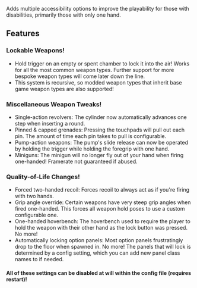 Adds multiple accessibility options to improve the playability for those with disabilities, primarily those with only one hand.

## Features

### Lockable Weapons!
- Hold trigger on an empty or spent chamber to lock it into the air! Works for all the most common weapon types. Further support for more bespoke weapon types will come later down the line.
- This system is recursive, so modded weapon types that inherit base game weapon types are also supported!

### Miscellaneous Weapon Tweaks!
- Single-action revolvers: The cylinder now automatically advances one step when inserting a round.
- Pinned & capped grenades: Pressing the touchpads will pull out each pin. The amount of time each pin takes to pull is configurable.
- Pump-action weapons: The pump's slide release can now be operated by holding the trigger while holding the foregrip with one hand.
- Miniguns: The minigun will no longer fly out of your hand when firing one-handed! Framerate not guaranteed if abused.

### Quality-of-Life Changes!
- Forced two-handed recoil: Forces recoil to always act as if you're firing with two hands.
- Grip angle override: Certain weapons have very steep grip angles when fired one-handed. This forces all weapon hold poses to use a custom configurable one.
- One-handed hoverbench: The hoverbench used to require the player to hold the weapon with their other hand as the lock button was pressed. No more!
- Automatically locking option panels: Most option panels frustratingly drop to the floor when spawned in. No more! The panels that will lock is determined by a config setting, which you can add new panel class names to if needed.

#### All of these settings can be disabled at will within the config file (requires restart)!